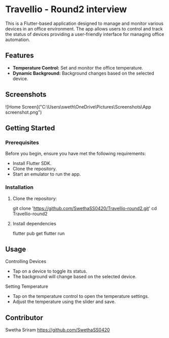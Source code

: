 # Travellio - Round2 interview

This is a Flutter-based application designed to manage and monitor various devices in an office environment. The app allows users to control and track the status of devices providing a user-friendly interface for managing office automation.

## Features

- **Temperature Control:** Set and monitor the office temperature.
- **Dynamic Background:** Background changes based on the selected device.

## Screenshots

![Home Screen]("C:\Users\sweth\OneDrive\Pictures\Screenshots\App screenshot.png")

## Getting Started

### Prerequisites

Before you begin, ensure you have met the following requirements:

- Install Flutter SDK.
- Clone the repository.
- Start an emulator to run the app.

### Installation

1. Clone the repository:

   git clone 'https://github.com/SwethaSS0420/Travellio-round2.git'
   cd Travellio-round2

2. Install dependencies

   flutter pub get
   flutter run

## Usage

Controlling Devices
 - Tap on a device to toggle its status.
 - The background will change based on the selected device.

Setting Temperature
 - Tap on the temperature control to open the temperature settings.
 - Adjust the temperature using the slider and save.

## Contributor

Swetha Sriram
https://github.com/SwethaSS0420
